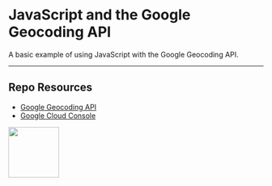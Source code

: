 # JavaScript and the Google Geocoding API

A basic example of using JavaScript with the Google Geocoding API.

***

## Repo Resources

* [Google Geocoding API](https://developers.google.com/maps/documentation/geocoding)
* [Google Cloud Console](https://console.cloud.google.com/)

<a href="https://codeadam.ca">
<img src="https://codeadam.ca/images/code-block.png" width="100">
</a>
